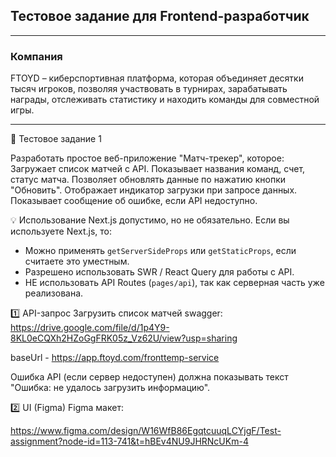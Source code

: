 ## Тестовое задание для Frontend-разработчик

---

### Компания

FTOYD – киберспортивная платформа, которая объединяет десятки
тысяч игроков, позволяя участвовать в турнирах,
зарабатывать награды, отслеживать статистику и находить команды для совместной игры.

---

🚀 Тестовое задание 1

Разработать простое веб-приложение "Матч-трекер", которое:
Загружает список матчей с API.
Показывает названия команд, счет, статус матча.
Позволяет обновлять данные по нажатию кнопки "Обновить".
Отображает индикатор загрузки при запросе данных.
Показывает сообщение об ошибке, если API недоступно.


💡 Использование Next.js допустимо, но не обязательно. Если вы используете Next.js, то:

- Можно применять `getServerSideProps` или `getStaticProps`, если считаете это уместным.
- Разрешено использовать SWR / React Query для работы с API.
- НЕ использовать API Routes (`pages/api`), так как серверная часть уже реализована.


1️⃣   API-запрос
Загрузить список матчей
swagger: https://drive.google.com/file/d/1p4Y9-8KL0eCQXh2HZoGgFRK05z_Vz62U/view?usp=sharing

baseUrl - https://app.ftoyd.com/fronttemp-service


Ошибка API (если сервер недоступен) должна показывать текст "Ошибка: не удалось загрузить информацию".

2️⃣  UI (Figma)
Figma макет:

https://www.figma.com/design/W16WfB86EgqtcuuqLCYjgF/Test-assignment?node-id=113-741&t=hBEv4NU9JHRNcUKm-4
